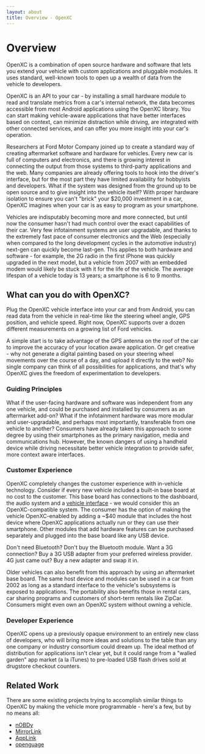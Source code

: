 ```yaml
---
layout: about
title: Overview - OpenXC
---
```


<div class="page-header">
    <h1>Overview</h1>
</div>

OpenXC is a combination of open source hardware and software that lets you
extend your vehicle with custom applications and pluggable modules. It uses
standard, well-known tools to open up a wealth of data from the vehicle to
developers.

OpenXC is an API to your car - by installing a small hardware module to read and
translate metrics from a car's internal network, the data becomes accessible
from most Android applications using the OpenXC library. You can start making
vehicle-aware applications that have better interfaces based on context, can
minimize distraction while driving, are integrated with other connected
services, and can offer you more insight into your car's operation.

Researchers at Ford Motor Company joined up to create a standard way of creating
aftermarket software and hardware for vehicles. Every new car is full of
computers and electronics, and there is growing interest in connecting the
output from those systems to third-party applications and the web. Many
companies are already offering tools to hook into the driver's interface, but
for the most part they have limited availability for hobbyists and developers.
What if the system was designed from the ground up to be open source and to give
insight into the vehicle itself? With proper hardware isolation to ensure you
can't "brick" your $20,000 investment in a car, OpenXC imagines when your car is
as easy to program as your smartphone.

Vehicles are indisputably becoming more and more connected, but until now the
consumer hasn't had much control over the exact capabilities of their car. Very
few infotainment systems are user upgradable, and thanks to the extremely fast
pace of consumer electronics and the Web (especially when compared to the long
development cycles in the automotive industry) next-gen can quickly become
last-gen. This applies to both hardware and software - for example, the 2G radio
in the first iPhone was quickly upgraded in the next model, but a vehicle from
2007 with an embedded modem would likely be stuck with it for the life of the
vehicle. The average lifespan of a vehicle today is 13 years; a smartphone is 6
to 9 months.

## What can you do with OpenXC?

Plug the OpenXC vehicle interface into your car and from Android, you can read
data from the vehicle in real-time like the steering wheel angle, GPS position,
and vehicle speed. Right now, OpenXC supports over a dozen different
measurements on a growing list of Ford vehicles.

A simple start is to take advantage of the GPS antenna on the roof of the car to
improve the accuracy of your location aware application. Or get creative - why
not generate a digital painting based on your steering wheel movements over the
course of a day, and upload it directly to the web? No single company can think
of all possibilities for applications, and that's why OpenXC gives the freedom
of experimentation to developers.

<div class="page-header">
    <h3>Guiding Principles</h3>
</div>

What if the user-facing hardware and software was independent from any one
vehicle, and could be purchased and installed by consumers as an aftermarket
add-on? What if the infotainment hardware was more modular and user-upgradable,
and perhaps most importantly, transferable from one vehicle to another?
Consumers have already taken this approach to some degree by using their
smartphones as the primary navigation, media and communications hub. However,
the known dangers of using a handheld device while driving necessitate better
vehicle integration to provide safer, more context aware interfaces.

<div class="page-header">
    <h3>Customer Experience</h3>
</div>

OpenXC completely changes the customer experience with in-vehicle technology.
Consider if every new vehicle included a built-in base board at no cost to the
customer. This base board has connections to the dashboard, the audio system and
a [vehicle interface](/vehicle-interface/hardware.html) - we would consider this
an OpenXC-compatible system. The consumer has the option of making the vehicle
OpenXC-enabled by adding a ~$40 module that includes the host device where
OpenXC applications actually run or they can use their smartphone. Other modules
that add hardware features can be purchased separately and plugged into the base
board like any USB device.

Don't need Bluetooth? Don't buy the Bluetooth module. Want a 3G connection? Buy
a 3G USB adapter from your preferred wireless provider. 4G just came out? Buy a
new adapter and swap it in.

Older vehicles can also benefit from this approach by using an aftermarket base
board. The same host device and modules can be used in a car from 2002 as long
as a standard interface to the vehicle's subsystems is exposed to applications.
The portability also benefits those in rental cars, car sharing programs and
customers of short-term rentals like ZipCar. Consumers might even own an OpenXC
system without owning a vehicle.

<div class="page-header">
    <h3>Developer Experience</h3>
</div>

OpenXC opens up a previously opaque environment to an entirely new class of
developers, who will bring more ideas and solutions to the table than any one
company or industry consortium could dream up. The ideal method of distribution
for applications isn't clear yet, but it could range from a "walled garden" app
market (a la iTunes) to pre-loaded USB flash drives sold at drugstore checkout
counters.

<div class="page-header">
    <h2>Related Work</h2>
</div>

There are some existing projects trying to accomplish similar things to OpenXC
by making the vehicle more programmable - here's a few, but by no means all:

* [nOBDy](http://nobdy.wikia.com/wiki/Nobdy_Wiki)
* [MirrorLink](http://www.mirrorlink.com)
* [AppLink](http://developer.ford.com)
* [openguage](http://code.google.com/p/opengauge/)
